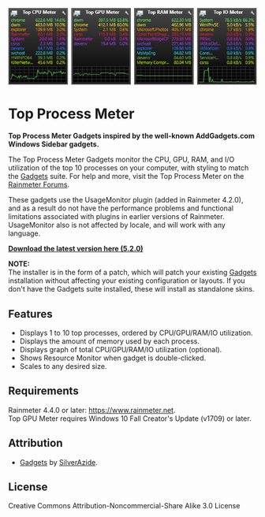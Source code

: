 ![](Images/Top-Process-Meter.png)
# Top Process Meter
**Top Process Meter Gadgets inspired by the well-known AddGadgets.com Windows Sidebar gadgets.**

The Top Process Meter Gadgets monitor the CPU, GPU, RAM, and I/O utilization of the top 10 processes on your computer, with styling to match the [Gadgets](https://github.com/SilverAzide/Gadgets) suite. For help and more, visit the Top Process Meter on the [Rainmeter Forums](https://forum.rainmeter.net/viewtopic.php?f=27&t=27905).

These gadgets use the UsageMonitor plugin (added in Rainmeter 4.2.0), and as a result do not have the performance problems and functional limitations associated with plugins in earlier versions of Rainmeter. UsageMonitor also is not affected by locale, and will work with any language.

**[Download the latest version here (5.2.0)](https://github.com/SilverAzide/Top-Process-Meter/releases/download/v5.2.0/Top.Process.Meter.-.Gadgets.Patch_5.2.0.rmskin)**

**NOTE:**<br>
The installer is in the form of a patch, which will patch your existing [Gadgets](https://github.com/SilverAzide/Gadgets) installation without affecting your existing configuration or layouts. If you don't have the Gadgets suite installed, these will install as standalone skins.

## Features
* Displays 1 to 10 top processes, ordered by CPU/GPU/RAM/IO utilization.
* Displays the amount of memory used by each process.
* Displays graph of total CPU/GPU/RAM/IO utilization (optional).
* Shows Resource Monitor when gadget is double-clicked.
* Scales to any desired size.

## Requirements
Rainmeter 4.4.0 or later: <https://www.rainmeter.net>.<br>
Top GPU Meter requires Windows 10 Fall Creator's Update (v1709) or later.

## Attribution
* [Gadgets](https://github.com/SilverAzide/Gadgets) by [SilverAzide](https://github.com/SilverAzide).

## License
Creative Commons Attribution-Noncommercial-Share Alike 3.0 License
